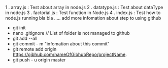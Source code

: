 1 . array.js : Test about array in node.js
2 . datatype.js : Test about dataType in node.js
3 . factorial.js : Test function in Node.js
4 . index.js : Test how to node.js running
bla bla ..... 
add more infomation about step to using github
 - git init 
 - nano .gitignore // List of folder is not managed to github
 - git add --all
 - git commit - m "infomation about this commit"
 - git remote add origin https://gibhub.com/nameOfGibhubRepo/projectName.
 - git push - u origin master




 